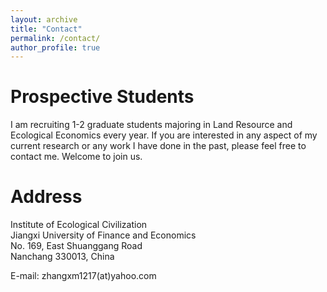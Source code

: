 ```yaml
---
layout: archive
title: "Contact"
permalink: /contact/
author_profile: true
---
```

# Prospective Students

I am recruiting 1-2 graduate students majoring in Land Resource and Ecological Economics every year. If you are interested in any aspect of my current research or any work I have done in the past, please feel free to contact me. Welcome to join us.


# Address

Institute of Ecological Civilization  
Jiangxi University of Finance and Economics  
No. 169, East Shuanggang Road  
Nanchang 330013, China  
  
E-mail: zhangxm1217(at)yahoo.com
